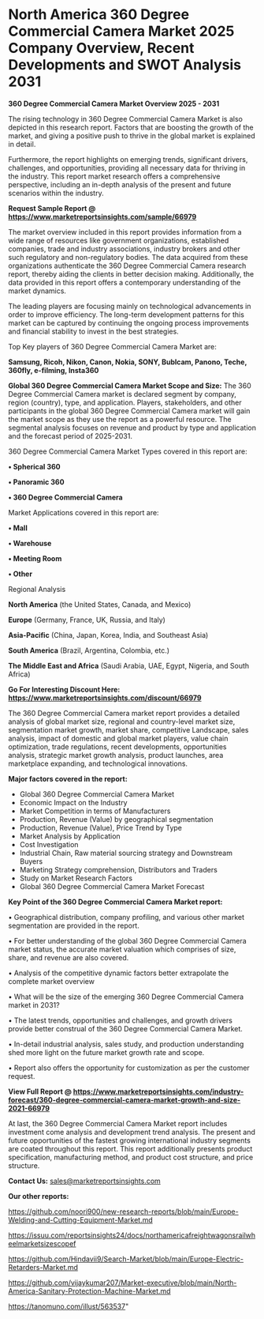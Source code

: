 # North America 360 Degree Commercial Camera Market 2025 Company Overview, Recent Developments and SWOT Analysis 2031

<Strong> 360 Degree Commercial Camera Market Overview 2025 - 2031</strong>

The rising technology in 360 Degree Commercial Camera Market is also depicted in this research report. Factors that are boosting the growth of the market, and giving a positive push to thrive in the global market is explained in detail.

Furthermore, the report highlights on emerging trends, significant drivers, challenges, and opportunities, providing all necessary data for thriving in the industry. This report market research offers a comprehensive perspective, including an in-depth analysis of the present and future scenarios within the industry.

<strong>Request Sample Report @ <a href=https://www.marketreportsinsights.com/sample/66979>https://www.marketreportsinsights.com/sample/66979</a></strong>

The market overview included in this report provides information from a wide range of resources like government organizations, established companies, trade and industry associations, industry brokers and other such regulatory and non-regulatory bodies. The data acquired from these organizations authenticate the 360 Degree Commercial Camera research report, thereby aiding the clients in better decision making. Additionally, the data provided in this report offers a contemporary understanding of the market dynamics.

The leading players are focusing mainly on technological advancements in order to improve efficiency. The long-term development patterns for this market can be captured by continuing the ongoing process improvements and financial stability to invest in the best strategies.

Top Key players of 360 Degree Commercial Camera Market are:

<strong>Samsung, Ricoh, Nikon, Canon, Nokia, SONY, Bublcam, Panono, Teche, 360fly, e-filming, Insta360</strong>

<strong><b>Global 360 Degree Commercial Camera Market Scope and Size:</b></strong>
The 360 Degree Commercial Camera market is declared segment by company, region (country), type, and application. Players, stakeholders, and other participants in the global 360 Degree Commercial Camera market will gain the market scope as they use the report as a powerful resource. The segmental analysis focuses on revenue and product by type and application and the forecast period of 2025-2031.

360 Degree Commercial Camera Market Types covered in this report are:

<strong>• Spherical 360

• Panoramic 360

• 360 Degree Commercial Camera</strong>

Market Applications covered in this report are:

<strong>• Mall

• Warehouse

• Meeting Room

• Other</strong> 

Regional Analysis

<strong>North America</strong> (the United States, Canada, and Mexico)

<strong>Europe</strong> (Germany, France, UK, Russia, and Italy)

<strong>Asia-Pacific</strong> (China, Japan, Korea, India, and Southeast Asia)

<strong>South America</strong> (Brazil, Argentina, Colombia, etc.)

<strong>The Middle East and Africa</strong> (Saudi Arabia, UAE, Egypt, Nigeria, and South Africa)

<strong>Go For Interesting Discount Here: <a href=https://www.marketreportsinsights.com/discount/66979>https://www.marketreportsinsights.com/discount/66979</a></strong>

The 360 Degree Commercial Camera market report provides a detailed analysis of global market size, regional and country-level market size, segmentation market growth, market share, competitive Landscape, sales analysis, impact of domestic and global market players, value chain optimization, trade regulations, recent developments, opportunities analysis, strategic market growth analysis, product launches, area marketplace expanding, and technological innovations.

<strong><b>Major factors covered in the report:</b></strong>
<ul>
  <li>Global 360 Degree Commercial Camera Market </li>
  <li>Economic Impact on the Industry</li>
  <li>Market Competition in terms of Manufacturers</li>
  <li>Production, Revenue (Value) by geographical segmentation</li>
  <li>Production, Revenue (Value), Price Trend by Type</li>
  <li>Market Analysis by Application</li>
  <li>Cost Investigation</li>
  <li>Industrial Chain, Raw material sourcing strategy and Downstream Buyers</li>
  <li>Marketing Strategy comprehension, Distributors and Traders</li>
  <li>Study on Market Research Factors</li>
  <li>Global 360 Degree Commercial Camera Market Forecast</li>
</ul>

<strong><b>Key Point of the 360 Degree Commercial Camera Market report:</b></strong>

• Geographical distribution, company profiling, and various other market segmentation are provided in the report.

• For better understanding of the global 360 Degree Commercial Camera market status, the accurate market valuation which comprises of size, share, and revenue are also covered.

• Analysis of the competitive dynamic factors better extrapolate the complete market overview

• What will be the size of the emerging 360 Degree Commercial Camera market in 2031?

• The latest trends, opportunities and challenges, and growth drivers provide better construal of the 360 Degree Commercial Camera Market.

• In-detail industrial analysis, sales study, and production understanding shed more light on the future market growth rate and scope.

• Report also offers the opportunity for customization as per the customer request.

<strong><b>View Full Report @ <a href=https://www.marketreportsinsights.com/industry-forecast/360-degree-commercial-camera-market-growth-and-size-2021-66979>https://www.marketreportsinsights.com/industry-forecast/360-degree-commercial-camera-market-growth-and-size-2021-66979</a></b></strong>


At last, the 360 Degree Commercial Camera Market report includes investment come analysis and development trend analysis. The present and future opportunities of the fastest growing international industry segments are coated throughout this report. This report additionally presents product specification, manufacturing method, and product cost structure, and price structure.

<strong>Contact Us:</strong>
sales@marketreportsinsights.com

<strong>Our other reports:</strong>

<a href=https://github.com/noori900/new-research-reports/blob/main/Europe-Welding-and-Cutting-Equipment-Market.md>https://github.com/noori900/new-research-reports/blob/main/Europe-Welding-and-Cutting-Equipment-Market.md</a>

<a href=https://issuu.com/reportsinsights24/docs/northamericafreightwagonsrailwheelmarketsizescopef>https://issuu.com/reportsinsights24/docs/northamericafreightwagonsrailwheelmarketsizescopef</a>

<a href=https://github.com/Hindavii9/Search-Market/blob/main/Europe-Electric-Retarders-Market.md>https://github.com/Hindavii9/Search-Market/blob/main/Europe-Electric-Retarders-Market.md</a>

<a href=https://github.com/vijaykumar207/Market-executive/blob/main/North-America-Sanitary-Protection-Machine-Market.md>https://github.com/vijaykumar207/Market-executive/blob/main/North-America-Sanitary-Protection-Machine-Market.md</a>

<a href=https://tanomuno.com/illust/563537>https://tanomuno.com/illust/563537</a>"
